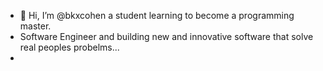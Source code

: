 - 👋 Hi, I’m @bkxcohen a student learning to become a programming master.
- Software Engineer and building new and innovative software that solve real peoples probelms...
- 


<!---
bkxcohen/bkxcohen Samurai programmer
--->
